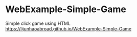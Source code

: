 # WebExample-Simple-Game
Simple click game using HTML
https://lijunhaoabroad.github.io/WebExample-Simple-Game
